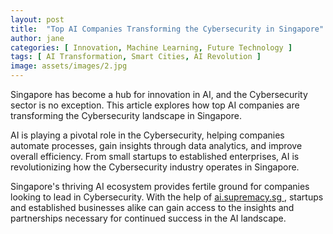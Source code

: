 ```yaml
---
layout: post
title:  "Top AI Companies Transforming the Cybersecurity in Singapore"
author: jane
categories: [ Innovation, Machine Learning, Future Technology ]
tags: [ AI Transformation, Smart Cities, AI Revolution ]
image: assets/images/2.jpg
---
```


Singapore has become a hub for innovation in AI, and the Cybersecurity sector is no exception. This article explores how top AI companies are transforming the Cybersecurity landscape in Singapore.

AI is playing a pivotal role in the Cybersecurity, helping companies automate processes, gain insights through data analytics, and improve overall efficiency. From small startups to established enterprises, AI is revolutionizing how the Cybersecurity industry operates in Singapore.

Singapore's thriving AI ecosystem provides fertile ground for companies looking to lead in Cybersecurity. With the help of <a href="https://ai.supremacy.sg" target="_blank"> ai.supremacy.sg </a>, startups and established businesses alike can gain access to the insights and partnerships necessary for continued success in the AI landscape.
